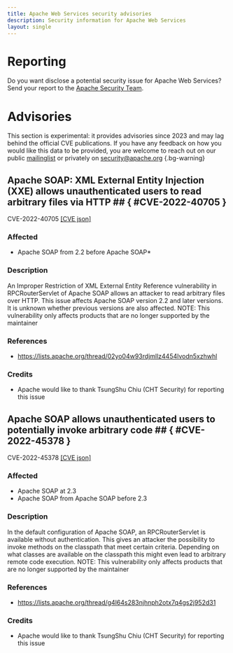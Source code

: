 ```yaml
---
title: Apache Web Services security advisories
description: Security information for Apache Web Services
layout: single
---
```


# Reporting

Do you want disclose a potential security issue for Apache Web Services? Send your report to the [Apache Security Team](mailto:security@apache.org).

# Advisories

This section is experimental: it provides advisories since 2023 and may lag behind the official CVE publications. If you have any feedback on how you would like this data to be provided, you are welcome to reach out on our public [mailinglist](/mailinglist) or privately on [security@apache.org](mailto:security@apache.org)
{.bg-warning}

## Apache SOAP: XML External Entity Injection (XXE) allows unauthenticated users to read arbitrary files via HTTP ## { #CVE-2022-40705 }

CVE-2022-40705 [\[CVE json\]](./CVE-2022-40705.cve.json)

### Affected

* Apache SOAP from 2.2 before Apache SOAP*


### Description

An Improper Restriction of XML External Entity Reference vulnerability in RPCRouterServlet of Apache SOAP allows an attacker to read arbitrary files over HTTP. This issue affects Apache SOAP version 2.2 and later versions. It is unknown whether previous versions are also affected.  NOTE: This vulnerability only affects products that are no longer supported by the maintainer

### References
* https://lists.apache.org/thread/02yo04w93rdjmllz4454lvodn5xzhwhl


### Credits
* Apache would like to thank TsungShu Chiu (CHT Security) for reporting this issue


## Apache SOAP allows unauthenticated users to potentially invoke arbitrary code ## { #CVE-2022-45378 }

CVE-2022-45378 [\[CVE json\]](./CVE-2022-45378.cve.json)

### Affected

* Apache SOAP at 2.3
* Apache SOAP from Apache SOAP before 2.3


### Description

In the default configuration of Apache SOAP, an RPCRouterServlet is available without authentication. This gives an attacker the possibility to invoke methods on the classpath that meet certain criteria. Depending on what classes are available on the classpath this might even lead to arbitrary remote code execution. NOTE: This vulnerability only affects products that are no longer supported by the maintainer

### References
* https://lists.apache.org/thread/g4l64s283njhnph2otx7q4gs2j952d31


### Credits
*   Apache would like to thank TsungShu Chiu (CHT Security) for reporting this issue
